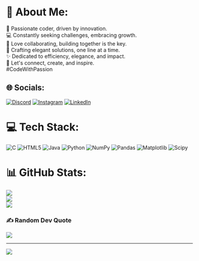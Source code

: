 # 💫 About Me:
👋 Passionate coder, driven by innovation. <br>💻 Constantly seeking challenges, embracing growth. <br>🌱 Love collaborating, building together is the key. <br>🤝 Crafting elegant solutions, one line at a time. <br>✨ Dedicated to efficiency, elegance, and impact. <br>🚀 Let's connect, create, and inspire. <br>#CodeWithPassion


## 🌐 Socials:
[![Discord](https://img.shields.io/badge/Discord-%237289DA.svg?logo=discord&logoColor=white)](https://discord.gg/.detonic) [![Instagram](https://img.shields.io/badge/Instagram-%23E4405F.svg?logo=Instagram&logoColor=white)](https://instagram.com/shubham_royyy) [![LinkedIn](https://img.shields.io/badge/LinkedIn-%230077B5.svg?logo=linkedin&logoColor=white)](https://linkedin.com/in/shubhamroyyy) 

# 💻 Tech Stack:
![C](https://img.shields.io/badge/c-%2300599C.svg?style=plastic&logo=c&logoColor=white) ![HTML5](https://img.shields.io/badge/html5-%23E34F26.svg?style=plastic&logo=html5&logoColor=white) ![Java](https://img.shields.io/badge/java-%23ED8B00.svg?style=plastic&logo=openjdk&logoColor=white) ![Python](https://img.shields.io/badge/python-3670A0?style=plastic&logo=python&logoColor=ffdd54) ![NumPy](https://img.shields.io/badge/numpy-%23013243.svg?style=plastic&logo=numpy&logoColor=white) ![Pandas](https://img.shields.io/badge/pandas-%23150458.svg?style=plastic&logo=pandas&logoColor=white) ![Matplotlib](https://img.shields.io/badge/Matplotlib-%23ffffff.svg?style=plastic&logo=Matplotlib&logoColor=black) ![Scipy](https://img.shields.io/badge/SciPy-%230C55A5.svg?style=plastic&logo=scipy&logoColor=%white)
# 📊 GitHub Stats:
![](https://github-readme-stats.vercel.app/api?username=ShubhamRoyyy&theme=dark&hide_border=false&include_all_commits=true&count_private=false)<br/>
![](https://github-readme-streak-stats.herokuapp.com/?user=ShubhamRoyyy&theme=dark&hide_border=false)<br/>
![](https://github-readme-stats.vercel.app/api/top-langs/?username=ShubhamRoyyy&theme=dark&hide_border=false&include_all_commits=true&count_private=false&layout=compact)

### ✍️ Random Dev Quote
![](https://quotes-github-readme.vercel.app/api?type=vetical&theme=gruvbox)

---
[![](https://visitcount.itsvg.in/api?id=ShubhamRoyyy&icon=2&color=1)](https://visitcount.itsvg.in)

<!-- Proudly created with GPRM ( https://gprm.itsvg.in ) -->
